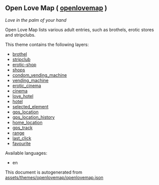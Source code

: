[//]: # (WARNING: this file is automatically generated. Please find the sources at the bottom and edit those sources)

 Open Love Map ( [openlovemap](https://mapcomplete.org/openlovemap) ) 
----------------------------------------------------------------------



<p><i>Love in the palm of your hand</i></p>Open Love Map lists various adult entries, such as brothels, erotic stores and stripclubs.

This theme contains the following layers:



  - [brothel](../Layers/brothel.md)
  - [stripclub](../Layers/stripclub.md)
  - [erotic-shop](../Layers/erotic-shop.md)
  - [shops](../Layers/shops.md)
  - [condom_vending_machine](../Layers/condom_vending_machine.md)
  - [vending_machine](../Layers/vending_machine.md)
  - [erotic_cinema](../Layers/erotic_cinema.md)
  - [cinema](../Layers/cinema.md)
  - [love_hotel](../Layers/love_hotel.md)
  - [hotel](../Layers/hotel.md)
  - [selected_element](../Layers/selected_element.md)
  - [gps_location](../Layers/gps_location.md)
  - [gps_location_history](../Layers/gps_location_history.md)
  - [home_location](../Layers/home_location.md)
  - [gps_track](../Layers/gps_track.md)
  - [range](../Layers/range.md)
  - [last_click](../Layers/last_click.md)
  - [favourite](../Layers/favourite.md)


Available languages:



  - en
 

This document is autogenerated from [assets/themes/openlovemap/openlovemap.json](https://github.com/pietervdvn/MapComplete/blob/develop/assets/themes/openlovemap/openlovemap.json)
